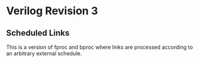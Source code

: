 # Verilog Revision 3

## Scheduled Links
This is a version of fproc and bproc where links are processed according to an arbitrary external schedule.
